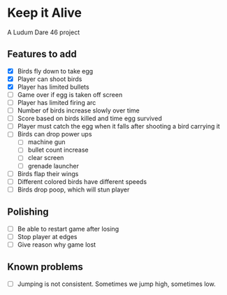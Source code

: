 # Keep it Alive

A Ludum Dare 46 project

## Features to add

* [x] Birds fly down to take egg
* [x] Player can shoot birds
* [x] Player has limited bullets
* [ ] Game over if egg is taken off screen
* [ ] Player has limited firing arc
* [ ] Number of birds increase slowly over time
* [ ] Score based on birds killed and time egg survived
* [ ] Player must catch the egg when it falls after shooting a bird carrying it
* [ ] Birds can drop power ups
  * [ ] machine gun
  * [ ] bullet count increase
  * [ ] clear screen
  * [ ] grenade launcher
* [ ] Birds flap their wings
* [ ] Different colored birds have different speeds
* [ ] Birds drop poop, which will stun player

## Polishing

* [ ] Be able to restart game after losing
* [ ] Stop player at edges
* [ ] Give reason why game lost

## Known problems

* [ ] Jumping is not consistent. Sometimes we jump high, sometimes low.